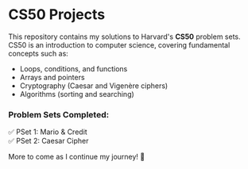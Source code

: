 # CS50 Projects

This repository contains my solutions to Harvard's **CS50** problem sets.  
CS50 is an introduction to computer science, covering fundamental concepts such as:

- Loops, conditions, and functions  
- Arrays and pointers  
- Cryptography (Caesar and Vigenère ciphers)  
- Algorithms (sorting and searching)  

### Problem Sets Completed:
✅ PSet 1: Mario & Credit  
✅ PSet 2: Caesar Cipher  

More to come as I continue my journey! 🚀
